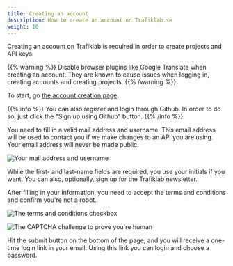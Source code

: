 ```yaml
---
title: Creating an account
description: How to create an account on Trafiklab.se 
weight: 10
---
```

Creating an account on Trafiklab is required in order to create projects and API keys.

{{% warning %}}  Disable browser plugins like Google Translate when creating an account. They are known to
cause issues when logging in, creating accounts and creating projects.  {{% /warning %}}

To start, go [the account creation page](https://www.trafiklab.se/user/register).

{{% info %}}  You can also register and login through Github. In order to do so, just click the "Sign up using
Github" button.  {{% /info %}}

You need to fill in a valid mail address and username. This email address will be used to contact you if we make changes
to an API you are using. Your email address will never be made public.

![Your mail address and username](/media/2020/05/create-account-email-username.png)

While the first- and last-name fields are required, you use your initials if you want. You can also, optionally, sign up
for the Trafiklab newsletter.

After filling in your information, you need to accept the terms and conditions and confirm you're not a robot.

![The terms and conditions checkbox](/media/2020/05/accept-tos.png)

![The CAPTCHA challenge to prove you&apos;re human](/media/2020/05/captcha.png)

Hit the submit button on the bottom of the page, and you will receive a one-time login link in your email. Using this
link you can login and choose a password.
